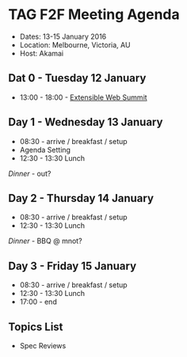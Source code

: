 # TAG F2F Meeting Agenda

* Dates: 13-15 January 2016
* Location: Melbourne, Victoria, AU
* Host: Akamai

## Dat 0 - Tuesday 12 January

* 13:00 - 18:00 - [Extensible Web Summit](https://ti.to/torgo/ews-melbourne)

## Day 1 - Wednesday 13 January 

* 08:30 - arrive / breakfast / setup
* Agenda Setting
* 12:30 - 13:30 Lunch 

_Dinner_ - out?


## Day 2 - Thursday 14 January 

* 08:30 - arrive / breakfast / setup
* 12:30 - 13:30 Lunch

_Dinner_ - BBQ @ mnot?

## Day 3 - Friday 15 January

* 08:30 - arrive / breakfast / setup
* 12:30 - 13:30 Lunch
* 17:00 - end

## Topics List

* Spec Reviews

